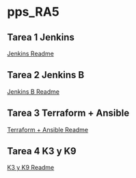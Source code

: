# pps_RA5

## Tarea 1 Jenkins
[Jenkins Readme](./5.1%20Jenkins/RA5.1.1Jenkins/README.md)

## Tarea 2 Jenkins B
[Jenkins B Readme](./5.1%20Jenkins/RA5.1.3/README.md)

## Tarea 3 Terraform + Ansible
[Terraform + Ansible Readme](./RA5.2Terraform&Ansible/README.md)

## Tarea 4 K3 y K9
[K3 y K9 Readme](./RA5.3%20Kubernetes%20K3%20y%20K9/README.md)